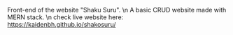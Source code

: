 Front-end of the website "Shaku Suru". \n
A basic CRUD website made with MERN stack. \n
check live website here: https://kaidenbh.github.io/shakosuru/
